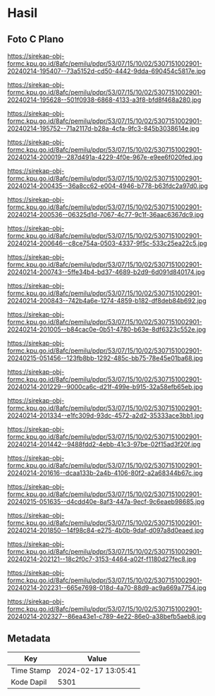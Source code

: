 # Hasil

## Foto C Plano

https://sirekap-obj-formc.kpu.go.id/8afc/pemilu/pdpr/53/07/15/10/02/5307151002901-20240214-195407--73a5152d-cd50-4442-9dda-690454c5817e.jpg

https://sirekap-obj-formc.kpu.go.id/8afc/pemilu/pdpr/53/07/15/10/02/5307151002901-20240214-195628--501f0938-6868-4133-a3f8-bfd8f468a280.jpg

https://sirekap-obj-formc.kpu.go.id/8afc/pemilu/pdpr/53/07/15/10/02/5307151002901-20240214-195752--71a2117d-b28a-4cfa-9fc3-845b3038614e.jpg

https://sirekap-obj-formc.kpu.go.id/8afc/pemilu/pdpr/53/07/15/10/02/5307151002901-20240214-200019--287d491a-4229-4f0e-967e-e9ee6f020fed.jpg

https://sirekap-obj-formc.kpu.go.id/8afc/pemilu/pdpr/53/07/15/10/02/5307151002901-20240214-200435--36a8cc62-e004-4946-b778-b63fdc2a97d0.jpg

https://sirekap-obj-formc.kpu.go.id/8afc/pemilu/pdpr/53/07/15/10/02/5307151002901-20240214-200536--06325d1d-7067-4c77-9c1f-36aac6367dc9.jpg

https://sirekap-obj-formc.kpu.go.id/8afc/pemilu/pdpr/53/07/15/10/02/5307151002901-20240214-200646--c8ce754a-0503-4337-9f5c-533c25ea22c5.jpg

https://sirekap-obj-formc.kpu.go.id/8afc/pemilu/pdpr/53/07/15/10/02/5307151002901-20240214-200743--5ffe34b4-bd37-4689-b2d9-6d091d840174.jpg

https://sirekap-obj-formc.kpu.go.id/8afc/pemilu/pdpr/53/07/15/10/02/5307151002901-20240214-200843--742b4a6e-1274-4859-b182-df8deb84b692.jpg

https://sirekap-obj-formc.kpu.go.id/8afc/pemilu/pdpr/53/07/15/10/02/5307151002901-20240214-201005--b84cac0e-0b51-4780-b63e-8df6323c552e.jpg

https://sirekap-obj-formc.kpu.go.id/8afc/pemilu/pdpr/53/07/15/10/02/5307151002901-20240215-051456--123fb8bb-1292-485c-bb75-78e45e01ba68.jpg

https://sirekap-obj-formc.kpu.go.id/8afc/pemilu/pdpr/53/07/15/10/02/5307151002901-20240214-201229--9000ca6c-d21f-499e-b915-32a58efb65eb.jpg

https://sirekap-obj-formc.kpu.go.id/8afc/pemilu/pdpr/53/07/15/10/02/5307151002901-20240214-201334--e1fc309d-93dc-4572-a2d2-35333ace3bb1.jpg

https://sirekap-obj-formc.kpu.go.id/8afc/pemilu/pdpr/53/07/15/10/02/5307151002901-20240214-201442--9488fdd2-4ebb-41c3-97be-02f15ad3f20f.jpg

https://sirekap-obj-formc.kpu.go.id/8afc/pemilu/pdpr/53/07/15/10/02/5307151002901-20240214-201616--dcaa133b-2a4b-4106-80f2-a2a68344b67c.jpg

https://sirekap-obj-formc.kpu.go.id/8afc/pemilu/pdpr/53/07/15/10/02/5307151002901-20240215-051635--d4cdd40e-8af3-447a-9ecf-9c6eaeb98685.jpg

https://sirekap-obj-formc.kpu.go.id/8afc/pemilu/pdpr/53/07/15/10/02/5307151002901-20240214-201850--14f98c84-e275-4b0b-9daf-d097a8d0eaed.jpg

https://sirekap-obj-formc.kpu.go.id/8afc/pemilu/pdpr/53/07/15/10/02/5307151002901-20240214-202121--18c2f0c7-3153-4464-a02f-f1180d27fec8.jpg

https://sirekap-obj-formc.kpu.go.id/8afc/pemilu/pdpr/53/07/15/10/02/5307151002901-20240214-202231--665e7698-018d-4a70-88d9-ac9a669a7754.jpg

https://sirekap-obj-formc.kpu.go.id/8afc/pemilu/pdpr/53/07/15/10/02/5307151002901-20240214-202327--86ea43e1-c789-4e22-86e0-a38befb5aeb8.jpg


## Metadata

| Key        | Value               |
| ---------- | ------------------- |
| Time Stamp | 2024-02-17 13:05:41 |
| Kode Dapil | 5301                |



